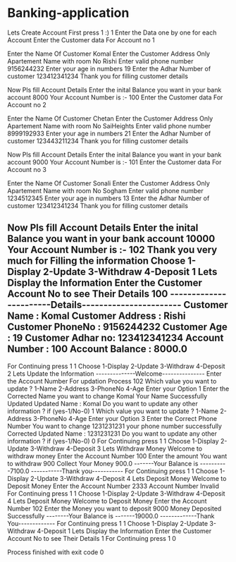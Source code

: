 # Banking-application
Lets Create Account First press 1 :)
1
Enter the Data one by one for each Account 
Enter the Customer data For Account no 1

Enter the Name Of Customer 
Komal
Enter the Customer Address Only Apartement Name with room No 
Rishi
Enter valid phone number
9156244232
Enter your age in numbers
19
Enter the Adhar Number of customer
123412341234
Thank you for filling customer details

Now Pls fill Account Details
Enter the inital Balance you want in your bank account
8000
Your Account Number is :- 100
Enter the Customer data For Account no 2

Enter the Name Of Customer 
Chetan
Enter the Customer Address Only Apartement Name with room No 
SaiHeights
Enter valid phone number
8999192933
Enter your age in numbers
21
Enter the Adhar Number of customer
123443211234
Thank you for filling customer details

Now Pls fill Account Details
Enter the inital Balance you want in your bank account
9000
Your Account Number is :- 101
Enter the Customer data For Account no 3

Enter the Name Of Customer 
Sonali
Enter the Customer Address Only Apartement Name with room No 
Sogham
Enter valid phone number
1234512345
Enter your age in numbers
13
Enter the Adhar Number of customer
123412341234
Thank you for filling customer details

Now Pls fill Account Details
Enter the inital Balance you want in your bank account
10000
Your Account Number is :- 102
Thank you very much for Filling the information
Choose 
1-Display
2-Update
3-Withdraw
4-Deposit
1
Lets Display the Information
Enter the Customer Account No to see Their Details
100
-----------------------Details-----------------------
Customer Name    : Komal
Customer Address : Rishi
Customer PhoneNo : 9156244232
Customer Age     : 19
Customer Adhar no: 123412341234
Account Number   : 100
Account Balance  : 8000.0
------------------------------------------------------
For Continuing press 1
1
Choose 
1-Display
2-Update
3-Withdraw
4-Deposit
2
Lets Update the Information
--------------Welcome---------------
Enter the Account Number For updation Process
102
Which value you want to update ? 
1-Name
2-Address
3-PhoneNo
4-Age
Enter your Option
1
Enter the Corrected Name you want to change 
Komal
Your Name Successfully Updated
Updated Name : Komal
Do you want to update any other information ? if (yes-1/No-0)
1
Which value you want to update ? 
1-Name
2-Address
3-PhoneNo
4-Age
Enter your Option
3
Enter the Correct Phone Number You want to change 
1231231231
your phone number successfully Corrected 
Updated Name : 1231231231
Do you want to update any other information ? if (yes-1/No-0)
0
For Continuing press 1
1
Choose 
1-Display
2-Update
3-Withdraw
4-Deposit
3
Lets Withdraw Money
Welcome to withdraw money
Enter the Account Number
100
Enter the amount You want to withdraw 
900
Collect Your Money 900.0
-------Your Balance is ----------7100.0
-----------Thank you-----------
For Continuing press 1
1
Choose 
1-Display
2-Update
3-Withdraw
4-Deposit
4
Lets Deposit Money
Welcome to Deposit Money
Enter the Account Number 
2333
Account Number Invalid 
For Continuing press 1
1
Choose 
1-Display
2-Update
3-Withdraw
4-Deposit
4
Lets Deposit Money
Welcome to Deposit Money
Enter the Account Number 
102
Enter the Money you want to deposit
9000
Money Deposited Successfully
--------Your Balance is -------19000.0
-------------Thank You-------------
For Continuing press 1
1
Choose 
1-Display
2-Update
3-Withdraw
4-Deposit
1
Lets Display the Information
Enter the Customer Account No to see Their Details
1
For Continuing press 1
0

Process finished with exit code 0
